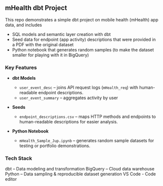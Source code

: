 ## mHealth dbt Project

This repo demonstrates a simple dbt project on mobile health (mHealth) app data, and includes
- SQL models and semantic layer creation with dbt
- Seed data for endpoint (app activity) descriptions that were provided in a PDF with the original dataset
- Python notebook that generates random samples (to make the dataset smaller for playing with it in BigQuery)


### Key Features

- **dbt Models**  
  - `user_event_desc` – joins API request logs (`mHealth_req`) with human-readable endpoint descriptions.
  - `user_event_summary` – aggregates activity by user

- **Seeds**  
  - `endpoint_descriptions.csv` – maps HTTP methods and endpoints to human-readable descriptions for easier analysis.

- **Python Notebook**  
  - `mHealth_Sample_Jup.ipynb` – generates random sample datasets for testing or portfolio demonstrations.
 
### Tech Stack
dbt – Data modeling and transformation
BigQuery – Cloud data warehouse
Python – Data sampling & reproducible dataset generation
VS Code - Code editor
